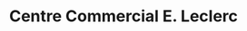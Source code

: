 ---
title: "Centre Commercial E. Leclerc"
url: /loison-sous-lens/centre-commercial-e-leclerc/
shop: supermarché
---